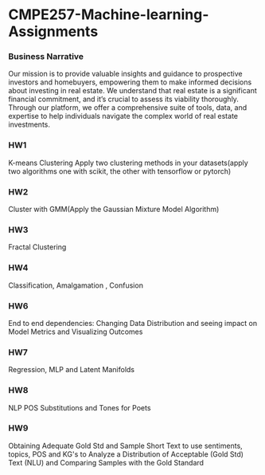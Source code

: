 # CMPE257-Machine-learning-Assignments
### Business Narrative
Our mission is to provide valuable insights and guidance to prospective investors and homebuyers, empowering them to make informed decisions about investing in real estate. We understand that real estate is a significant financial commitment, and it’s crucial to assess its viability thoroughly. Through our platform, we offer a comprehensive suite of tools, data, and expertise to help individuals navigate the complex world of real estate investments.

### HW1 <br>
K-means Clustering Apply two clustering methods in your datasets(apply two algorithms one with scikit, the other with tensorflow or pytorch)
### HW2<br>
Cluster with GMM(Apply the Gaussian Mixture Model Algorithm)
### HW3 <br>
Fractal Clustering
### HW4 <br>
Classification, Amalgamation , Confusion
### HW6 <br>
End to end dependencies: Changing Data Distribution and seeing impact on Model Metrics and Visualizing Outcomes
### HW7 <br>
Regression, MLP and Latent Manifolds 
### HW8 <br>
NLP POS Substitutions and Tones for Poets
### HW9 <br>
 Obtaining Adequate Gold Std and Sample Short Text to use sentiments, topics, POS and KG's to Analyze a Distribution of Acceptable (Gold Std) Text (NLU) and Comparing Samples with the Gold Standard 


